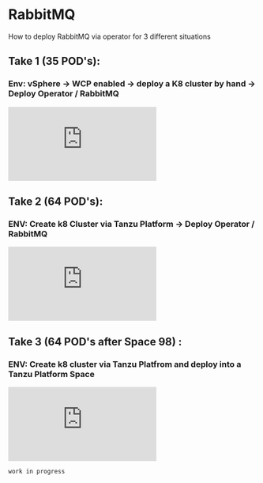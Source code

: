 
# RabbitMQ

How to deploy RabbitMQ via operator for 3 different situations 


## Take 1 (35 POD's): 
### Env: vSphere -> WCP enabled -> deploy a K8 cluster by hand -> Deploy Operator / RabbitMQ

![Take 1](https://github.com/ogelbric/RabbitMQ/blob/main/Vanilla_vSphere_Tanzu/README.md)


## Take 2 (64 POD's):
### ENV: Create k8 Cluster via Tanzu Platform -> Deploy Operator / RabbitMQ

![Take 2](https://github.com/ogelbric/RabbitMQ/blob/main/Tanzu_Platform_Cluster_Build/README.md) 


## Take 3 (64 POD's after Space 98) :
### ENV: Create k8 cluster via Tanzu Platfrom and deploy into a Tanzu Platform Space

![Take 3](https://github.com/ogelbric/RabbitMQ/blob/main/Tanzu_Platform_Build_with_Space/README.md) 

`work in progress`



